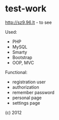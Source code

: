 test-work
=========

http://sz9.96.lt - to see

Used:
- PHP
- MySQL
- Smarty
- Bootstrap
- OOP, MVC

Functional:
- registration user
- authorization
- remember password
- personal page
- settings page

(с) 2012
